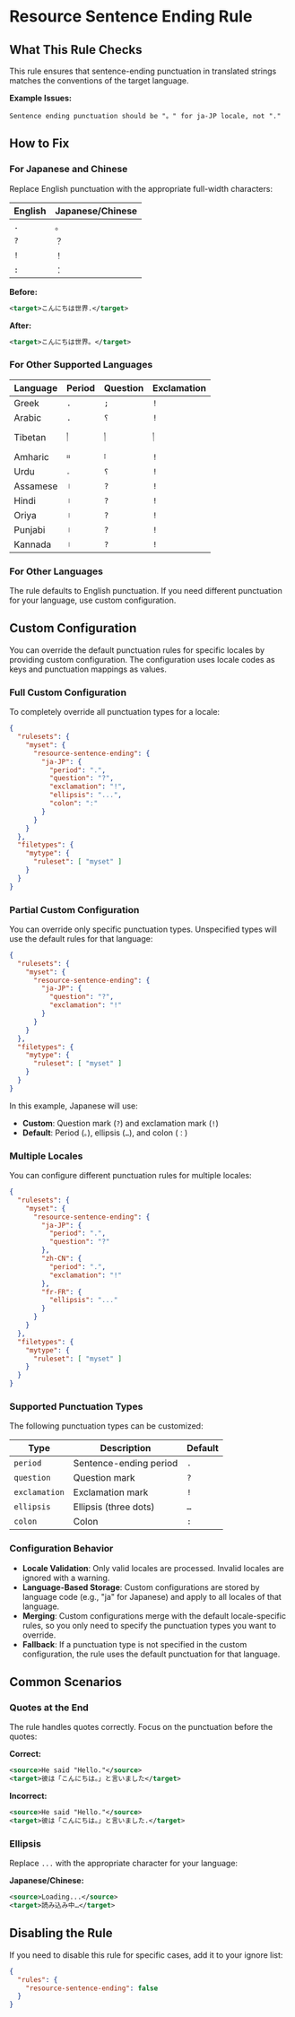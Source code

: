 # Resource Sentence Ending Rule

## What This Rule Checks

This rule ensures that sentence-ending punctuation in translated strings matches the conventions of the target language.

**Example Issues:**
```
Sentence ending punctuation should be "。" for ja-JP locale, not "."
```

## How to Fix

### For Japanese and Chinese
Replace English punctuation with the appropriate full-width characters:

| English | Japanese/Chinese |
|---------|-----------------|
| `.` | `。` |
| `?` | `？` |
| `!` | `！` |
| `:` | `：` |

**Before:**
```xml
<target>こんにちは世界.</target>
```

**After:**
```xml
<target>こんにちは世界。</target>
```

### For Other Supported Languages

| Language | Period | Question | Exclamation |
|----------|--------|----------|-------------|
| Greek | `.` | `;` | `!` |
| Arabic | `.` | `؟` | `!` |
| Tibetan | `།` | `།` | `།` |
| Amharic | `።` | `፧` | `!` |
| Urdu | `۔` | `؟` | `!` |
| Assamese | `।` | `?` | `!` |
| Hindi | `।` | `?` | `!` |
| Oriya | `।` | `?` | `!` |
| Punjabi | `।` | `?` | `!` |
| Kannada | `।` | `?` | `!` |

### For Other Languages
The rule defaults to English punctuation. If you need different punctuation for your language, use custom configuration.

## Custom Configuration

You can override the default punctuation rules for specific locales by providing custom configuration. The configuration uses locale codes as keys and punctuation mappings as values.

### Full Custom Configuration

To completely override all punctuation types for a locale:

```json
{
  "rulesets": {
    "myset": {
      "resource-sentence-ending": {
        "ja-JP": {
          "period": ".",
          "question": "?",
          "exclamation": "!",
          "ellipsis": "...",
          "colon": ":"
        }
      }
    }
  },
  "filetypes": {
    "mytype": {
      "ruleset": [ "myset" ]
    }
  }
}
```

### Partial Custom Configuration

You can override only specific punctuation types. Unspecified types will use the default rules for that language:

```json
{
  "rulesets": {
    "myset": {
      "resource-sentence-ending": {
        "ja-JP": {
          "question": "?",
          "exclamation": "!"
        }
      }
    }
  },
  "filetypes": {
    "mytype": {
      "ruleset": [ "myset" ]
    }
  }
}
```

In this example, Japanese will use:
- **Custom**: Question mark (`?`) and exclamation mark (`!`)
- **Default**: Period (`。`), ellipsis (`…`), and colon (`：`)

### Multiple Locales

You can configure different punctuation rules for multiple locales:

```json
{
  "rulesets": {
    "myset": {
      "resource-sentence-ending": {
        "ja-JP": {
          "period": ".",
          "question": "?"
        },
        "zh-CN": {
          "period": ".",
          "exclamation": "!"
        },
        "fr-FR": {
          "ellipsis": "..."
        }
      }
    }
  },
  "filetypes": {
    "mytype": {
      "ruleset": [ "myset" ]
    }
  }
}
```

### Supported Punctuation Types

The following punctuation types can be customized:

| Type | Description | Default |
|------|-------------|---------|
| `period` | Sentence-ending period | `.` |
| `question` | Question mark | `?` |
| `exclamation` | Exclamation mark | `!` |
| `ellipsis` | Ellipsis (three dots) | `…` |
| `colon` | Colon | `:` |

### Configuration Behavior

- **Locale Validation**: Only valid locales are processed. Invalid locales are ignored with a warning.
- **Language-Based Storage**: Custom configurations are stored by language code (e.g., "ja" for Japanese) and apply to all locales of that language.
- **Merging**: Custom configurations merge with the default locale-specific rules, so you only need to specify the punctuation types you want to override.
- **Fallback**: If a punctuation type is not specified in the custom configuration, the rule uses the default punctuation for that language.

## Common Scenarios

### Quotes at the End
The rule handles quotes correctly. Focus on the punctuation before the quotes:

**Correct:**
```xml
<source>He said "Hello."</source>
<target>彼は「こんにちは。」と言いました</target>
```

**Incorrect:**
```xml
<source>He said "Hello."</source>
<target>彼は「こんにちは。」と言いました.</target>
```

### Ellipsis
Replace `...` with the appropriate character for your language:

**Japanese/Chinese:**
```xml
<source>Loading...</source>
<target>読み込み中…</target>
```

## Disabling the Rule

If you need to disable this rule for specific cases, add it to your ignore list:

```json
{
  "rules": {
    "resource-sentence-ending": false
  }
}
```
